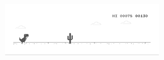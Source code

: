 [![](https://github.com/Khannakunal32/Khannakunal32/blob/main/img/dino.gif)](https://chromedino.com)
